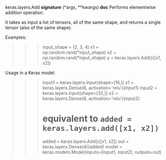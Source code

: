 keras.layers.Add
__signature__
(*args, **kwargs)
__doc__
Performs elementwise addition operation.

It takes as input a list of tensors, all of the same shape,
and returns a single tensor (also of the same shape).

Examples:

>>> input_shape = (2, 3, 4)
>>> x1 = np.random.rand(*input_shape)
>>> x2 = np.random.rand(*input_shape)
>>> y = keras.layers.Add()([x1, x2])

Usage in a Keras model:

>>> input1 = keras.layers.Input(shape=(16,))
>>> x1 = keras.layers.Dense(8, activation='relu')(input1)
>>> input2 = keras.layers.Input(shape=(32,))
>>> x2 = keras.layers.Dense(8, activation='relu')(input2)
>>> # equivalent to `added = keras.layers.add([x1, x2])`
>>> added = keras.layers.Add()([x1, x2])
>>> out = keras.layers.Dense(4)(added)
>>> model = keras.models.Model(inputs=[input1, input2], outputs=out)

